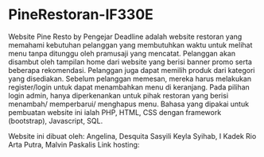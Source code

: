 # PineRestoran-IF330E
Website Pine Resto by Pengejar Deadline adalah website restoran yang memahami kebutuhan pelanggan yang membutuhkan waktu untuk melihat menu tanpa ditunggu oleh pramusaji yang mencatat. Pelanggan akan disambut oleh tampilan home dari website yang berisi banner promo serta beberapa rekomendasi. Pelanggan juga dapat memilih produk dari kategori yang disediakan. Sebelum pelanggan memesan, mereka harus melakukan register/login untuk dapat menambahkan menu di keranjang. Pada pilihan login admin, hanya diperkenankan untuk pihak restoran yang berisi menambah/ memperbarui/ menghapus menu. Bahasa yang dipakai untuk pembuatan website ini ialah PHP, HTML, CSS dengan framework (bootstrap), Javascript, SQL.

Website ini dibuat oleh: Angelina, Desquita Sasyili Keyla Syihab, I Kadek Rio Arta Putra, Malvin Paskalis
Link hosting: 
